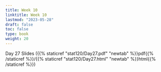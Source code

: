 ```yaml
---
title: Week 10 
linktitle: Week 10
lastmod: "2023-05-28"
draft: false  
toc: false  
type: book  
weight: 20
---
```



Day 27 Slides ({{% staticref "stat120/Day27.pdf" "newtab" %}}pdf{{% /staticref %}}/{{% staticref "stat120/Day27.html" "newtab" %}}html{{% /staticref %}})


